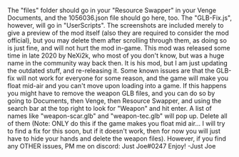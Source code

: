 The "files" folder should go in your "Resource Swapper" in your Venge Documents, and the 1056036.json file should go here, too.
The "GLB-Fix.js", however, will go in "UserScripts".
The screenshots are included merely to give a preview of the mod itself (also they are required to consider the mod official), but you may delete them after scrolling through them, as doing so is just fine, and will not hurt the mod in-game.
This mod was released some time in late 2020 by NeXi2k, who most of you don't know, but was a huge name in the community way back then. It is his mod, but I am just updating the outdated stuff, and re-releasing it.
Some known issues are that the GLB-fix will not work for everyone for some reason, and the game will make you float mid-air and you can't move upon loading into a game. If this happens you might have to remove the weapon GLB files, and you can do so by going to Documents, then Venge, then Resource Swapper, and using the search bar at the top right to look for "Weapon" and hit enter. A list of names like "weapon-scar.glb" and "weapon-tec.glb" will pop up. Delete all of them (Note: ONLY do this if the game makes you float mid air... I will try to find a fix for this soon, but if it doesn't work, then for now you will just have to hide your hands and delete the weapon files).
However, if you find any OTHER issues, PM me on discord: Just Joe#0247
Enjoy!
-Just Joe
